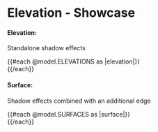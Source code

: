 <h1>Elevation - Showcase</h1>

<section data-test-percy data-section="showcase">
  
  <h4 class="dummy-h4">Elevation:</h4>
  <p class="dummy-paragraph">Standalone shadow effects</p>
  <div class="dummy-elevation-sample">
    {{#each @model.ELEVATIONS as |elevation|}}
      <div class="hds-elevation-{{elevation}}">
        <DummyPlaceholder @text={{elevation}} @width="100" @height="100" @background="transparent" />
      </div>
    {{/each}}
  </div>
  <h4 class="dummy-h4">Surface:</h4>
  <p class="dummy-paragraph">Shadow effects combined with an additional edge</p>
  <div class="dummy-elevation-sample">
    {{#each @model.SURFACES as |surface|}}
      <div class="hds-surface-{{surface}}">
        <DummyPlaceholder @text={{surface}} @width="100" @height="100" @background="transparent" />
      </div>
    {{/each}}
  </div>
</section>
